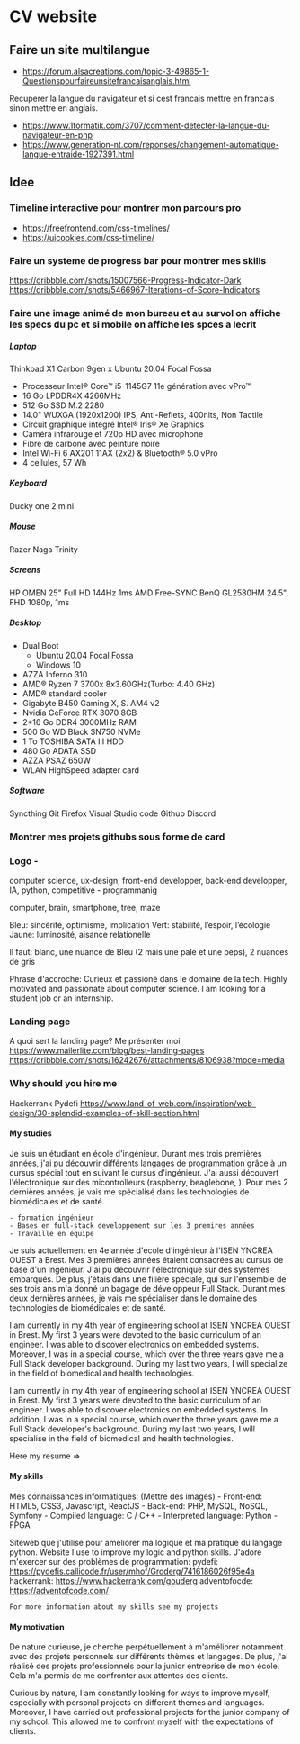 # CV website

## Faire un site multilangue

 * https://forum.alsacreations.com/topic-3-49865-1-Questionspourfaireunsitefrancaisanglais.html

Recuperer la langue du navigateur et si cest francais mettre en francais sinon mettre en anglais.
 * https://www.1formatik.com/3707/comment-detecter-la-langue-du-navigateur-en-php
 * https://www.generation-nt.com/reponses/changement-automatique-langue-entraide-1927391.html

## Idee 

### Timeline interactive pour montrer mon parcours pro

 * https://freefrontend.com/css-timelines/
 * https://uicookies.com/css-timeline/

### Faire un systeme de progress bar pour montrer mes skills
https://dribbble.com/shots/15007566-Progress-Indicator-Dark
https://dribbble.com/shots/5466967-Iterations-of-Score-Indicators

### Faire une image animé de mon bureau et au survol on affiche les specs du pc et si mobile on affiche les spces a lecrit

##### Laptop
Thinkpad X1 Carbon 9gen x Ubuntu 20.04 Focal Fossa

* Processeur Intel® Core™ i5-1145G7 11e génération avec vPro™
* 16 Go LPDDR4X 4266MHz
* 512 Go SSD M.2 2280
* 14.0" WUXGA (1920x1200) IPS, Anti-Reflets, 400nits, Non Tactile
* Circuit graphique intégré Intel® Iris® Xe Graphics
* Caméra infrarouge et 720p HD avec microphone
* Fibre de carbone avec peinture noire
* Intel Wi-Fi 6 AX201 11AX (2x2) & Bluetooth® 5.0 vPro
* 4 cellules, 57 Wh

##### Keyboard
Ducky one 2 mini

##### Mouse
Razer Naga Trinity

##### Screens
HP OMEN 25" Full HD 144Hz 1ms AMD Free-SYNC
BenQ GL2580HM 24.5", FHD 1080p, 1ms

##### Desktop
* Dual Boot
    - Ubuntu 20.04 Focal Fossa
    - Windows 10
* AZZA Inferno 310
* AMD® Ryzen 7 3700x 8x3.60GHz(Turbo: 4.40 GHz)
* AMD® standard cooler 
* Gigabyte B450 Gaming X, S. AM4 v2
* Nvidia GeForce RTX 3070 8GB
* 2*16 Go DDR4 3000MHz RAM
* 500 Go WD Black SN750 NVMe
* 1 To TOSHIBA SATA III HDD
* 480 Go ADATA SSD
* AZZA PSAZ 650W
* WLAN HighSpeed adapter card

##### Software
Syncthing
Git
Firefox
Visual Studio code
Github
Discord


### Montrer mes projets githubs sous forme de card


### Logo - 
computer science, ux-design, front-end developper, back-end developper, IA, python, competitive - programmanig

computer, brain, smartphone, tree, maze

Bleu: sincérité, optimisme, implication
Vert: stabilité, l’espoir, l’écologie 
Jaune: luminosité, aisance relationelle

Il faut: blanc, une nuance de Bleu (2 mais une pale et une peps), 2 nuances de gris

Phrase d'accroche:
Curieux et passioné dans le domaine de la tech. 
Highly motivated and passionate about computer science. I am looking for a student job or an internship. 


### Landing page

A quoi sert la landing page?
Me présenter moi
https://www.mailerlite.com/blog/best-landing-pages
https://dribbble.com/shots/16242676/attachments/8106938?mode=media


### Why should you hire me

Hackerrank
Pydefi
https://www.land-of-web.com/inspiration/web-design/30-splendid-examples-of-skill-section.html
#### My studies
Je suis un étudiant en école d'ingénieur. Durant mes trois premières années, j'ai pu découvrir différents langages de programmation grâce à un cursus spécial tout en suivant le cursus d'ingénieur.
J'ai aussi découvert l'électronique sur des micontrolleurs (raspberry, beaglebone, ).
Pour mes 2 dernières années, je vais me spécialisé dans les technologies de biomédicales et de santé.


    - formation ingénieur
    - Bases en full-stack developpement sur les 3 premires années
    - Travaille en équipe

Je suis actuellement en 4e année d'école d'ingénieur à l'ISEN YNCREA OUEST à Brest. Mes 3 premières années étaient consacrées au cursus de base d'un ingénieur. J'ai pu découvrir l'électronique sur des systèmes embarqués. De plus, j'étais dans une filière spéciale, qui sur l'ensemble de ses trois ans m'a donné un bagage de développeur Full Stack.
Durant mes deux dernières années, je vais me spécialiser dans le domaine des technologies de biomédicales et de santé.

I am currently in my 4th year of engineering school at ISEN YNCREA OUEST in Brest. My first 3 years were devoted to the basic curriculum of an engineer. I was able to discover electronics on embedded systems. Moreover, I was in a special course, which over the three years gave me a Full Stack developer background.
During my last two years, I will specialize in the field of biomedical and health technologies.

I am currently in my 4th year of engineering school at ISEN YNCREA OUEST in Brest. My first 3 years were devoted to the basic curriculum of an engineer. I was able to discover electronics on embedded systems. In addition, I was in a special course, which over the three years gave me a Full Stack developer's background.
During my last two years, I will specialise in the field of biomedical and health technologies.


Here my resume => 


#### My skills
Mes connaissances informatiques: (Mettre des images)
    - Front-end: HTML5, CSS3, Javascript, ReactJS
    - Back-end: PHP, MySQL, NoSQL, Symfony
    - Compiled language: C / C++
    - Interpreted language: Python
    - FPGA


Siteweb que j'utilise pour améliorer ma logique et ma pratique du langage python.
Website I use to improve my logic and python skills.
J'adore m'exercer sur des problèmes de programmation:
    pydefi: https://pydefis.callicode.fr/user/mhof/Groderg/7416186026f95e4a
    hackerrank: https://www.hackerrank.com/gouderg
    adventofocde: https://adventofcode.com/

    For more information about my skills see my projects

#### My motivation

De nature curieuse, je cherche perpétuellement à m'améliorer notamment avec des projets personnels sur différents thèmes et langages.
De plus, j'ai réalisé des projets professionnels pour la junior entreprise de mon école. Cela m'a permis de me confronter aux attentes des clients.

Curious by nature, I am constantly looking for ways to improve myself, especially with personal projects on different themes and languages.
Moreover, I have carried out professional projects for the junior company of my school. This allowed me to confront myself with the expectations of clients.